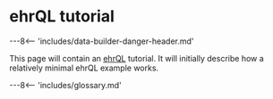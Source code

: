 # ehrQL tutorial

---8<-- 'includes/data-builder-danger-header.md'

This page will contain an [ehrQL](ehrql-intro.md) tutorial. It will
initially describe how a relatively minimal ehrQL example works.

---8<-- 'includes/glossary.md'
